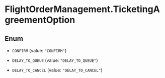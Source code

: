 # FlightOrderManagement.TicketingAgreementOption

## Enum


* `CONFIRM` (value: `"CONFIRM"`)

* `DELAY_TO_QUEUE` (value: `"DELAY_TO_QUEUE"`)

* `DELAY_TO_CANCEL` (value: `"DELAY_TO_CANCEL"`)


